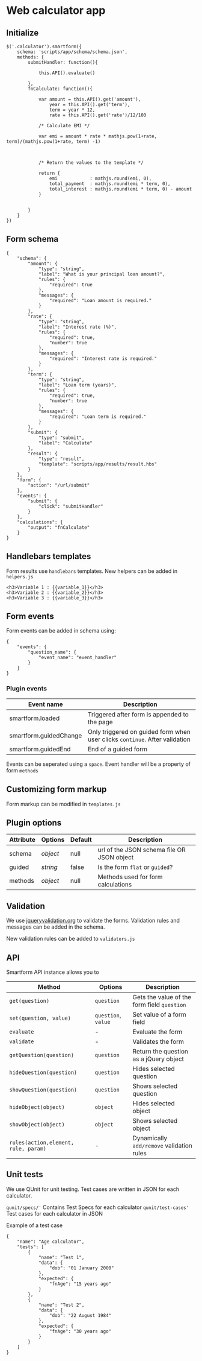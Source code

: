 # Web calculator app

## Initialize

```
$('.calculator').smartform({        
    schema: 'scripts/app/schema/schema.json',
    methods: {
        submitHandler: function(){
            
            this.API().evaluate()

        },
        fnCalculate: function(){

            var amount = this.API().get('amount'),
                year = this.API().get('term'),
                term = year * 12,
                rate = this.API().get('rate')/12/100
                
            /* Calculate EMI */

            var emi = amount * rate * mathjs.pow(1+rate, term)/(mathjs.pow(1+rate, term) -1)

            

            /* Return the values to the template */

            return {
                emi            : mathjs.round(emi, 0),
                total_payment  : mathjs.round(emi * term, 0),
                total_interest : mathjs.round(emi * term, 0) - amount                    
            }
            
            
        }
    }
})

```

## Form schema

```
{
    "schema": {        
        "amount": {
            "type": "string",
            "label": "What is your principal loan amount?",            
            "rules": {
                "required": true
            },
            "messages": {
                "required": "Loan amount is required."
            }
        },
        "rate": {
            "type": "string",
            "label": "Interest rate (%)",
            "rules": {
                "required": true,
                "number": true
            },
            "messages": {
                "required": "Interest rate is required."
            }
        },
        "term": {
            "type": "string",
            "label": "Loan term (years)",            
            "rules": {
                "required": true,
                "number": true
            },
            "messages": {
                "required": "Loan term is required."
            }
        },
        "submit": {
            "type": "submit",
            "label": "Calculate"
        },
        "result": {
            "type": "result",
            "template": "scripts/app/results/result.hbs"
        }
    },
    "form": {
        "action": "/url/submit"        
    },
    "events": {        
        "submit": {
            "click": "submitHandler"
        }
    },
    "calculations": {
        "output": "fnCalculate"        
    }
}
```

## Handlebars templates

Form results use `handlebars` templates. New helpers can be added in `helpers.js`

```
<h3>Variable 1 : {{variable_1}}</h3>
<h3>Variable 2 : {{variable_2}}</h3>
<h3>Variable 3 : {{variable_3}}</h3>
```

## Form events
Form events can be added in schema using:

```
{
    "events": {
        "question_name": {
            "event_name": "event_handler"
        }
    }
}
```

### Plugin events
Event name | Description
--- | ---
smartform.loaded | Triggered after form is appended to the page
smartform.guidedChange | Only triggered on guided form when user clicks `continue`. After validation
smartform.guidedEnd | End of a guided form

Events can be seperated using a `space`. Event handler will be a property of form `methods`

## Customizing form markup

Form markup can be modified in `templates.js`

## Plugin options
Attribute | Options | Default | Description
--- | --- | --- | ---
schema | *object* | null | url of the JSON schema file OR JSON object
guided | *string* | false | Is the form `flat` or `guided`?
methods | *object* | null | Methods used for form calculations


## Validation
We use [jqueryvalidation.org](jqueryvalidation.org) to validate the forms. Validation rules and messages can be added in the schema.

New validation rules can be added to `validators.js`

## API

Smartform API instance allows you to 

Method | Options | Description
--- | --- | ---
`get(question)` | `question` | Gets the value of the form field `question`
`set(question, value)` | `question`, `value` | Set value of a form field
`evaluate` | - | Evaluate the form
`validate` | - | Validates the form
`getQuestion(question)` | `question` | Return the question as a jQuery object
`hideQuestion(question)` | `question` | Hides selected question
`showQuestion(question)` | `question` | Shows selected question
`hideObject(object)` | `object` | Hides selected object
`showObject(object)` | `object` | Shows selected object
`rules(action,element, rule, param)` | - | Dynamically `add/remove` validation rules

## Unit tests

We use QUnit for unit testing. Test cases are written in JSON for each calculator. 

`qunit/specs/'` Contains Test Specs for each calculator
`qunit/test-cases'` Test cases for each calculator in JSON

Example of a test case

```
{
    "name": "Age calculator",
    "tests": [
        {
            "name": "Test 1",
            "data": {
                "dob": "01 January 2000"
            },
            "expected": {
                "fnAge": "15 years ago"
            }
        },
        {
            "name": "Test 2",
            "data": {
                "dob": "22 August 1984"
            },
            "expected": {
                "fnAge": "30 years ago"
            }
        }
    ]
}
```
